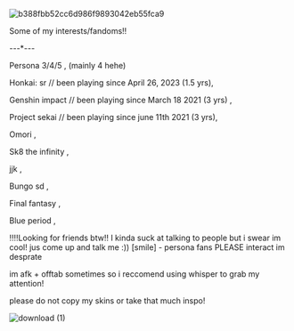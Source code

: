 ![b388fbb52cc6d986f9893042eb55fca9](https://github.com/user-attachments/assets/aeaa3396-2e4a-4325-8d2f-10db027f8191)

Some of my interests/fandoms!!

---*---

Persona 3/4/5 , (mainly 4 hehe)

Honkai: sr // been playing since April 26, 2023 (1.5 yrs),

Genshin impact // been playing since March 18 2021 (3 yrs) ,

Project sekai  // been playing since june 11th 2021 (3 yrs),

Omori ,

Sk8 the infinity ,

jjk ,

Bungo sd ,

Final fantasy ,

Blue period ,

‼️‼️Looking for friends btw!! I kinda suck at talking to people but i swear im cool! jus come up and talk me :))  [smile] - persona fans PLEASE interact im desprate 

im afk + offtab sometimes so i reccomend using whisper to grab my attention!

please do not copy my skins or take that much inspo!

![download (1)](https://github.com/user-attachments/assets/64f32cef-e576-4e82-b8ed-0a7983671d3b)
